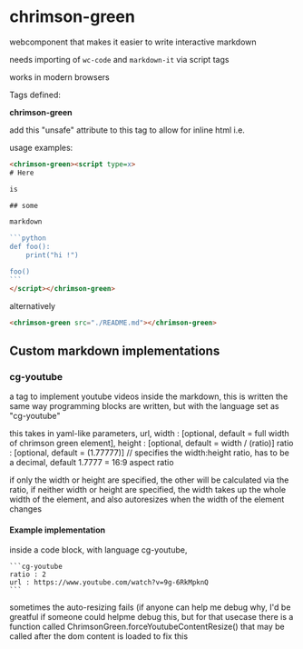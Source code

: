 # chrimson-green
webcomponent that makes it easier to write interactive markdown

needs importing of `wc-code` and `markdown-it` via script tags

works in modern browsers

Tags defined:

**chrimson-green**

add this "unsafe" attribute to this tag to allow for inline html i.e.

<chrimson-green unsafe src="..."></chrimson-green>

usage examples:

````html
<chrimson-green><script type=x>
# Here

is 

## some

markdown

```python
def foo():
    print("hi !")

foo()
```
</script></chrimson-green>
````

alternatively

```html
<chrimson-green src="./README.md"></chrimson-green>
```

## Custom markdown implementations

### cg-youtube

a tag to implement youtube videos inside the markdown, this is written the same way programming blocks are written, but with the language set as "cg-youtube"

this takes in yaml-like parameters, 
url, 
width : [optional, default = full width of chrimson green element], 
height : [optional, default = width / (ratio)]
ratio : [optional, default = (1.77777)] // specifies the width:height ratio, has to be a decimal, default 1.7777 = 16:9 aspect ratio

if only the width or height are specified, the other will be calculated via the ratio,
if neither width or height are specified, the width takes up the whole width of the element, and also autoresizes when the width of the element changes

#### Example implementation

inside a code block, with language cg-youtube,

````
```cg-youtube
ratio : 2
url : https://www.youtube.com/watch?v=9g-6RkMpknQ
```
````

sometimes the auto-resizing fails (if anyone can help me debug why, I'd be greatful if someone could helpme debug this, but for that usecase there is a function called ChrimsonGreen.forceYoutubeContentResize() that may be called after the dom content is loaded to fix this
